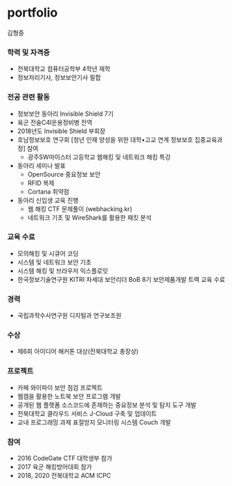 # portfolio

김형중

### 학력 및 자격증
+ 전북대학교 컴퓨터공학부 4학년 재학
+ 정보처리기사, 정보보안기사 필합

### 전공 관련 활동
+ 정보보안 동아리 Invisible Shield 7기
+ 육군 전술C4I운용정비병 전역
+ 2018년도 Invisible Shield 부회장
+ 호남정보보호 연구회 [청년 인재 양성을 위한 대학•고교 연계 정보보호 집중교육과정] 참여
  - 광주SW마이스터 고등학교 웹해킹 및 네트워크 해킹 특강
+ 동아리 세미나 발표
  - OpenSource 중요정보 보안
  - RFID 복제
  - Cortana 취약점
+ 동아리 신입생 교육 진행
  - 웹 해킹 CTF 문제풀이 (webhacking.kr)
  - 네트워크 기초 및 WireShark를 활용한 패킷 분석

### 교육 수료
+	모의해킹 및 시큐어 코딩
+ 시스템 및 네트워크 보안 기초
+ 시스템 해킹 및 브라우저 익스플로잇
+ 한국정보기술연구원 KITRI 차세대 보안리더 BoB 8기 보안제품개발 트랙 교육 수료

### 경력
+ 국립과학수사연구원 디지털과 연구보조원

### 수상
+ 제6회 아이디어 해커톤 대상(전북대학교 총장상)

### 프로젝트
+ 카페 와이파이 보안 점검 프로젝트
+ 웹캠을 활용한 노트북 보안 프로그램 개발
+ 공개된 웹 플랫폼 소스코드에 존재하는 중요정보 분석 및 탐지 도구 개발
+ 전북대학교 클라우드 서비스 J-Cloud 구축 및 업데이트
+ 교내 프로그래밍 과제 표절방지 모니터링 시스템 Couch 개발

### 참여
+ 2016 CodeGate CTF 대학생부 참가
+ 2017 육군 해킹방어대회 참가
+ 2018, 2020 전북대학교 ACM ICPC
